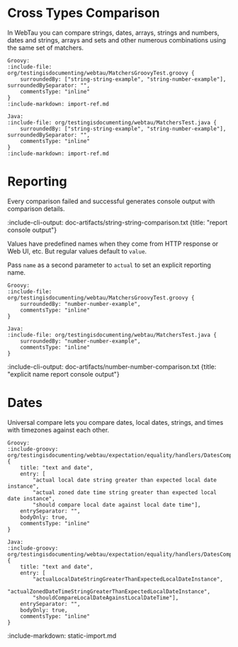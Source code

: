 # Cross Types Comparison

In WebTau you can compare strings, dates, arrays, strings and numbers, dates and strings, arrays and sets and other numerous combinations 
using the same set of matchers. 

```tabs
Groovy: 
:include-file: org/testingisdocumenting/webtau/MatchersGroovyTest.groovy {
    surroundedBy: ["string-string-example", "string-number-example"], surroundedBySeparator: "",
    commentsType: "inline"
}
:include-markdown: import-ref.md

Java: 
:include-file: org/testingisdocumenting/webtau/MatchersTest.java {
    surroundedBy: ["string-string-example", "string-number-example"], surroundedBySeparator: "",
    commentsType: "inline"
} 
:include-markdown: import-ref.md
``` 

# Reporting

Every comparison failed and successful generates console output with comparison details.

:include-cli-output: doc-artifacts/string-string-comparison.txt {title: "report console output"} 

Values have predefined names when they come from HTTP response or Web UI, etc. But regular values default to `value`.

Pass `name` as a second parameter to `actual` to set an explicit reporting name. 

```tabs
Groovy: 
:include-file: org/testingisdocumenting/webtau/MatchersGroovyTest.groovy {
    surroundedBy: "number-number-example",
    commentsType: "inline"
}

Java: 
:include-file: org/testingisdocumenting/webtau/MatchersTest.java {
    surroundedBy: "number-number-example",
    commentsType: "inline"
} 
``` 

:include-cli-output: doc-artifacts/number-number-comparison.txt {title: "explicit name report console output"}

# Dates

Universal compare lets you compare dates, local dates, strings, and times with timezones against each other.

```tabs
Groovy: 
:include-groovy: org/testingisdocumenting/webtau/expectation/equality/handlers/DatesCompareToHandlerGroovyExamplesTest.groovy {
    title: "text and date",
    entry: [
        "actual local date string greater than expected local date instance",
        "actual zoned date time string greater than expected local date instance",
        "should compare local date against local date time"],
    entrySeparator: "",
    bodyOnly: true,
    commentsType: "inline"
}

Java:
:include-groovy: org/testingisdocumenting/webtau/expectation/equality/handlers/DatesCompareToHandlerJavaExamplesTest.java {
    title: "text and date",
    entry: [
        "actualLocalDateStringGreaterThanExpectedLocalDateInstance", 
        "actualZonedDateTimeStringGreaterThanExpectedLocalDateInstance",
        "shouldCompareLocalDateAgainstLocalDateTime"],
    entrySeparator: "",
    bodyOnly: true,
    commentsType: "inline"
}
 ``` 

:include-markdown: static-import.md

